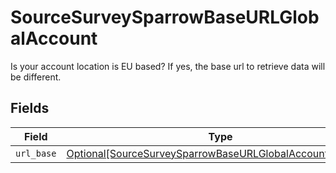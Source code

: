 # SourceSurveySparrowBaseURLGlobalAccount

Is your account location is EU based? If yes, the base url to retrieve data will be different.


## Fields

| Field                                                                                                                             | Type                                                                                                                              | Required                                                                                                                          | Description                                                                                                                       |
| --------------------------------------------------------------------------------------------------------------------------------- | --------------------------------------------------------------------------------------------------------------------------------- | --------------------------------------------------------------------------------------------------------------------------------- | --------------------------------------------------------------------------------------------------------------------------------- |
| `url_base`                                                                                                                        | [Optional[SourceSurveySparrowBaseURLGlobalAccountURLBase]](../../models/shared/sourcesurveysparrowbaseurlglobalaccounturlbase.md) | :heavy_minus_sign:                                                                                                                | N/A                                                                                                                               |
